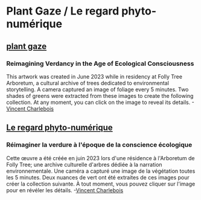 # Plant Gaze / Le regard phyto-numérique

## [plant gaze](https://tripledoublev.github.io/plant-gaze)
### Reimagining Verdancy in the Age of Ecological Consciousness

This artwork was created in June 2023 while in residency at Folly Tree Arboretum, a cultural archive of trees dedicated to environmental storytelling. A camera captured an image of foliage every 5 minutes. Two shades of greens were extracted from these images to create the following collection. At any moment, you can click on the image to reveal its details.
-[Vincent Charlebois](https://vincent.charlebois.info/en/)

## [Le regard phyto-numérique](https://tripledoublev.github.io/plant-gaze)
### Réimaginer la verdure à l'époque de la conscience écologique
Cette œuvre a été créée en juin 2023 lors d'une résidence à l'Arboretum de Folly Tree; une archive culturelle d'arbres dédiée à la narration environnementale. Une caméra a capturé une image de la végétation toutes les 5 minutes. Deux nuances de vert ont été extraites de ces images pour créer la collection suivante. À tout moment, vous pouvez cliquer sur l'image pour en révéler les détails.
-[Vincent Charlebois](https://vincent.charlebois.info/fr/)
